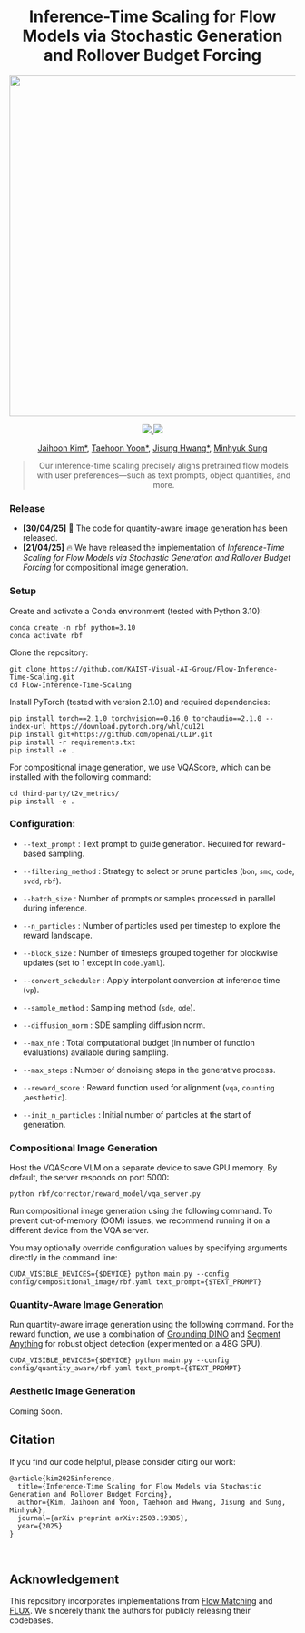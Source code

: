 <h1 align="center">Inference-Time Scaling for Flow Models via Stochastic Generation and Rollover Budget Forcing</h1>

<!-- Title image -->
<p align="center">
  <img src="./asset/teaser.jpg" width="600"/>
</p>

<!-- Badges -->
<p align="center">
  <a href="https://arxiv.org/abs/2503.19385">
    <img src="https://img.shields.io/badge/arXiv-2503.19385-b31b1b.svg" />
  </a>
  <a href="https://flow-inference-time-scaling.github.io/">
    <img src="https://img.shields.io/badge/Website-rbf.github.io-blue.svg" />
  </a>
</p>

<!-- Authors -->
<p align="center">
  <a href="https://jh27kim.github.io">Jaihoon Kim*</a>,
  <a href="https://github.com/taehoon-yoon">Taehoon Yoon*</a>,
  <a href="https://github.com/Jisung0111">Jisung Hwang*</a>,
  <a href="https://mhsung.github.io">Minhyuk Sung</a>
</p>

<blockquote align="center">
  Our inference-time scaling precisely aligns pretrained flow models with user preferences—such as text prompts, object quantities, and more.
</blockquote>


<!-- Release Note -->
### Release
- **[30/04/25]** 🚀 The code for quantity-aware image generation has been released. 
- **[21/04/25]** 🔥 We have released the implementation of _Inference-Time Scaling for Flow Models via Stochastic Generation and Rollover Budget Forcing_ for compositional image generation. 


<!-- Setup -->
### Setup

Create and activate a Conda environment (tested with Python 3.10):

```
conda create -n rbf python=3.10
conda activate rbf
```

Clone the repository:
```
git clone https://github.com/KAIST-Visual-AI-Group/Flow-Inference-Time-Scaling.git
cd Flow-Inference-Time-Scaling
```

Install PyTorch (tested with version 2.1.0) and required dependencies:
```
pip install torch==2.1.0 torchvision==0.16.0 torchaudio==2.1.0 --index-url https://download.pytorch.org/whl/cu121
pip install git+https://github.com/openai/CLIP.git
pip install -r requirements.txt
pip install -e .
```

For compositional image generation, we use VQAScore, which can be installed with the following command:
```
cd third-party/t2v_metrics/
pip install -e .
```

### Configuration:
  - `--text_prompt` : Text prompt to guide generation. Required for reward-based sampling.

  - `--filtering_method` : Strategy to select or prune particles (`bon`, `smc`, `code`, `svdd`, `rbf`).

  - `--batch_size` : Number of prompts or samples processed in parallel during inference.

  - `--n_particles` : Number of particles used per timestep to explore the reward landscape.

  - `--block_size` : Number of timesteps grouped together for blockwise updates (set to 1 except in `code.yaml`).

  - `--convert_scheduler` : Apply interpolant conversion at inference time (`vp`).

  - `--sample_method` : Sampling method (`sde`, `ode`).

  - `--diffusion_norm` : SDE sampling diffusion norm.

  - `--max_nfe` : Total computational budget (in number of function evaluations) available during sampling. 

  - `--max_steps` : Number of denoising steps in the generative process.

  - `--reward_score` : Reward function used for alignment (`vqa`, `counting` ,`aesthetic`).

  - `--init_n_particles` : Initial number of particles at the start of generation.


</details>

### Compositional Image Generation
Host the VQAScore VLM on a separate device to save GPU memory. By default, the server responds on port 5000:
```
python rbf/corrector/reward_model/vqa_server.py
```

Run compositional image generation using the following command. To prevent out-of-memory (OOM) issues, we recommend running it on a different device from the VQA server. 

You may optionally override configuration values by specifying arguments directly in the command line:
```
CUDA_VISIBLE_DEVICES={$DEVICE} python main.py --config config/compositional_image/rbf.yaml text_prompt={$TEXT_PROMPT}
```


### Quantity-Aware Image Generation
Run quantity-aware image generation using the following command. For the reward function, we use a combination of [Grounding DINO](https://arxiv.org/abs/2303.05499) and [Segment Anything](https://arxiv.org/abs/2304.02643) for robust object detection (experimented on a 48G GPU).
```
CUDA_VISIBLE_DEVICES={$DEVICE} python main.py --config config/quantity_aware/rbf.yaml text_prompt={$TEXT_PROMPT}
```

### Aesthetic Image Generation
Coming Soon.


## Citation
If you find our code helpful, please consider citing our work:
```
@article{kim2025inference,
  title={Inference-Time Scaling for Flow Models via Stochastic Generation and Rollover Budget Forcing},
  author={Kim, Jaihoon and Yoon, Taehoon and Hwang, Jisung and Sung, Minhyuk},
  journal={arXiv preprint arXiv:2503.19385},
  year={2025}
}
```

<br />

## Acknowledgement 
This repository incorporates implementations from [Flow Matching](https://github.com/facebookresearch/flow_matching) and [FLUX](https://github.com/black-forest-labs/flux). We sincerely thank the authors for publicly releasing their codebases. 
